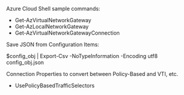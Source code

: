 Azure Cloud Shell sample commands:

* Get-AzVirtualNetworkGateway
* Get-AzLocalNetworkGateway
* Get-AzVirtualNetworkGatewayConnection

Save JSON from Configuration Items:

$config_obj | Export-Csv -NoTypeInformation -Encoding utf8 config_obj.json

Connection Properties to convert between Policy-Based and VTI, etc.

* UsePolicyBasedTrafficSelectors

